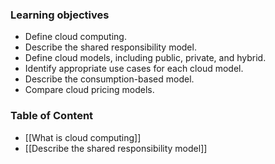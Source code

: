 ### Learning objectives

- Define cloud computing.
- Describe the shared responsibility model.
- Define cloud models, including public, private, and hybrid.
- Identify appropriate use cases for each cloud model.
- Describe the consumption-based model.
- Compare cloud pricing models.

### Table of Content

- [[What is cloud computing]]
- [[Describe the shared responsibility model]]
